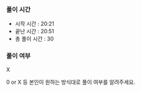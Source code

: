### 풀이 시간

- 시작 시간 : 20:21
- 끝난 시간 : 20:51
- 총 풀이 시간 : 30

### 풀이 여부
X

0 or X 등 본인이 원하는 방식대로 풀이 여부를 알려주세요.